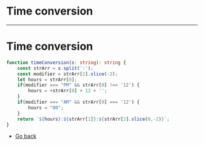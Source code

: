 # Time conversion
---
# Time conversion

```typescript
function timeConversion(s: string): string {
    const strArr = s.split(':');
    const modifier = strArr[2].slice(-2);
    let hours = strArr[0];
    if(modifier === "PM" && strArr[0] !== '12') {
        hours = +strArr[0] + 12 + '';
    }
    if(modifier === "AM" && strArr[0] === '12') {
        hours = "00";
    }
    return `${hours}:${strArr[1]}:${strArr[2].slice(0,-2)}`;
}
```

* [Go back](../readme.md)